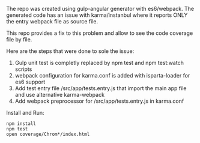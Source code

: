 The repo was created using gulp-angular generator with es6/webpack. The generated code has an issue with karma/instanbul
where it reports ONLY the entry webpack file as source file.

This repo provides a fix to this problem and allow to see the code coverage file by file. 

Here are the steps that were done to sole the issue:

1. Gulp unit test is completly replaced by npm test and npm test:watch scripts
2. webpack configuration for karma.conf is added with isparta-loader for es6 support
3. Add test entry file /src/app/tests.entry.js that import the main app file and use alternative karma-webpack
4. Add webpack preprocessor for /src/app/tests.entry.js in karma.conf

Install and Run:

```
npm install
npm test
open coverage/Chrom*/index.html

```
